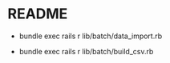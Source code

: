 # README

* bundle exec rails r lib/batch/data_import.rb

* bundle exec rails r lib/batch/build_csv.rb

